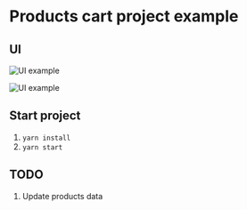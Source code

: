 # Products cart project example

## UI

![UI example](https://imgur.com/CiraJNC)

![UI example](https://imgur.com/cKfg7fD)

## Start project

1. `yarn install`
2. `yarn start`

## TODO

1. Update products data
